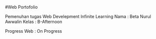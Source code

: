 #Web Portofolio

Pemenuhan tugas Web Develepment Infinite Learning
Nama    : Beta Nurul Awwalin
Kelas   : B-Afternoon

Progress Web : On Progress

